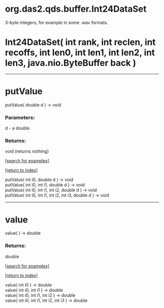 # org.das2.qds.buffer.Int24DataSet

3-byte integers, for example in some .wav formats.

# Int24DataSet( int rank, int reclen, int recoffs, int len0, int len1, int len2, int len3, java.nio.ByteBuffer back )


***
<a name="putValue"></a>
# putValue
putValue( double d ) &rarr; void



### Parameters:
d - a double

### Returns:
void (returns nothing)


<a href="https://github.com/autoplot/dev/search?q=putValue&unscoped_q=putValue">[search for examples]</a>

<a href="https://github.com/autoplot/documentation/blob/master/javadoc/index-all.md">[return to index]</a>

putValue( int i0, double d ) &rarr; void<br>
putValue( int i0, int i1, double d ) &rarr; void<br>
putValue( int i0, int i1, int i2, double d ) &rarr; void<br>
putValue( int i0, int i1, int i2, int i3, double d ) &rarr; void<br>
***
<a name="value"></a>
# value
value(  ) &rarr; double



### Returns:
double


<a href="https://github.com/autoplot/dev/search?q=value&unscoped_q=value">[search for examples]</a>

<a href="https://github.com/autoplot/documentation/blob/master/javadoc/index-all.md">[return to index]</a>

value( int i0 ) &rarr; double<br>
value( int i0, int i1 ) &rarr; double<br>
value( int i0, int i1, int i2 ) &rarr; double<br>
value( int i0, int i1, int i2, int i3 ) &rarr; double<br>
